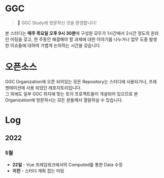 # GGC
> 🎉 GGC Study에 방문하신 것을 환영합니다!

본 스터디는 **매주 목요일 오후 9시 30분**에 구성원 모두가 1시간에서 2시간 정도의 온라인 미팅을 갖고, 한 주동안 해결해야 할 과제에 대한 이야기를 나누거나 업무 도중 발생한 이슈들에 대하여 가볍게 논의하는 시간을 갖습니다.  
# 오픈소스
GGC Organization에 오픈 되어있는 모든 Repository는 스터디에 사용되거나, 프레젠테이션에 사용 되었던 레포지토리입니다.  
그 외에도 일부 GGC 취지에 맞는 토이 프로젝트들이 개설되어 있으므로 본 Organization에 방문하시는 모든 분들께서 열람하실 수 있습니다.

# Log
## 2022
### 5월
- **22일** - Vue 프레임워크에서의 Computed를 통한 Data 수정
- **이전** - 스터디 계획 잡는 미팅